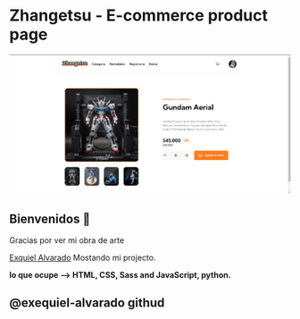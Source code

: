 # Zhangetsu - E-commerce product page

![diseño previo de E-commerce ](./design/desktop-preview.jpg)

## Bienvenidos 👋

Gracias por ver mi obra de arte

[Exquiel Alvarado](https://www.exequiels.com) Mostando mi projecto.

**lo que ocupe --> HTML, CSS, Sass and JavaScript, python.**

## @exequiel-alvarado  githud
